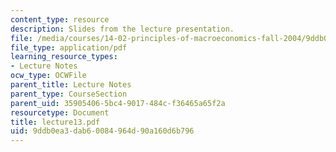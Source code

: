 ```yaml
---
content_type: resource
description: Slides from the lecture presentation.
file: /media/courses/14-02-principles-of-macroeconomics-fall-2004/9ddb0ea3dab60084964d90a160d6b796_lecture13.pdf
file_type: application/pdf
learning_resource_types:
- Lecture Notes
ocw_type: OCWFile
parent_title: Lecture Notes
parent_type: CourseSection
parent_uid: 35905406-5bc4-9017-484c-f36465a65f2a
resourcetype: Document
title: lecture13.pdf
uid: 9ddb0ea3-dab6-0084-964d-90a160d6b796
---
```

